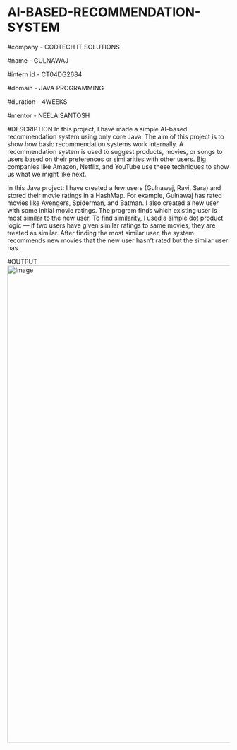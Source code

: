 # AI-BASED-RECOMMENDATION-SYSTEM

#company - CODTECH IT SOLUTIONS

#name - GULNAWAJ

#intern id - CT04DG2684

#domain - JAVA PROGRAMMING

#duration - 4WEEKS

#mentor - NEELA SANTOSH

#DESCRIPTION
In this project, I have made a simple AI-based recommendation system using only core Java.
The aim of this project is to show how basic recommendation systems work internally.
A recommendation system is used to suggest products, movies, or songs to users based on their preferences or similarities with other users.
Big companies like Amazon, Netflix, and YouTube use these techniques to show us what we might like next. 

In this Java project:
I have created a few users (Gulnawaj, Ravi, Sara) and stored their movie ratings in a HashMap.
For example, Gulnawaj has rated movies like Avengers, Spiderman, and Batman.
I also created a new user with some initial movie ratings.
The program finds which existing user is most similar to the new user.
To find similarity, I used a simple dot product logic — if two users have given similar ratings to same movies, they are treated as similar.
After finding the most similar user, the system recommends new movies that the new user hasn’t rated but the similar user has.

#OUTPUT
<img width="1920" height="1080" alt="Image" src="https://github.com/user-attachments/assets/8e1cdb18-94e4-4902-862a-cc3958582435" />


